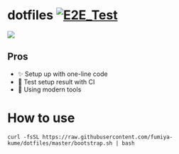 # dotfiles [![E2E_Test](https://github.com/fumiya-kume/dotfiles/actions/workflows/e2e_test.yml/badge.svg)](https://github.com/fumiya-kume/dotfiles/actions/workflows/e2e_test.yml)

![](https://user-images.githubusercontent.com/16269075/147844407-60c4b210-1dca-47ff-9eac-9e760ac7a113.png)

## Pros

- ✨ Setup up with one-line code
- 🧪 Test setup result with CI
- 💪 Using modern tools

# How to use 

```
curl -fsSL https://raw.githubusercontent.com/fumiya-kume/dotfiles/master/bootstrap.sh | bash
```
